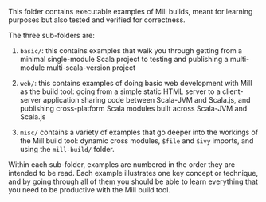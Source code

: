 This folder contains executable examples of Mill builds, meant for learning
purposes but also tested and verified for correctness.

The three sub-folders are:

1. `basic/`: this contains examples that walk you through getting from a
   minimal single-module Scala project to testing and publishing a
   multi-module multi-scala-version project

2. `web/`: this contains examples of doing basic web development with Mill as
   the build tool: going from a simple static HTML server to a client-server
   application sharing code between Scala-JVM and Scala.js, and publishing
   cross-platform Scala modules built across Scala-JVM and Scala.js

3. `misc/` contains a variety of examples that go deeper into the workings of
   the Mill build tool: dynamic cross modules, `$file` and `$ivy` imports, and
   using the `mill-build/` folder.

Within each sub-folder, examples are numbered in the order they are intended to
be read. Each example illustrates one key concept or technique, and by going
through all of them you should be able to learn everything that you need to be
productive with the Mill build tool.
